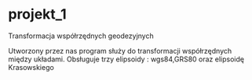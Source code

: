 # projekt_1
Transformacja współrzędnych geodezyjnych

Utworzony przez nas program służy do transformacji współrzędnych
między układami. 
Obsługuje trzy elipsoidy : wgs84,GRS80 oraz elipsoidę Krasowskiego
